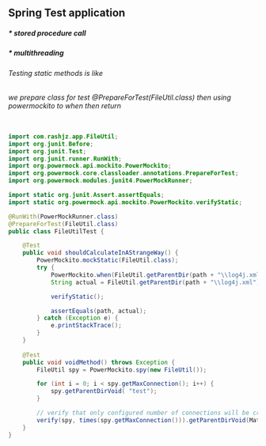 
## Spring Test application 
##### * stored procedure call
##### * multithreading 

###### Testing static methods is like 
###### we prepare class for test @PrepareForTest(FileUtil.class) then using powermockito to when then return 

```java

import com.rashjz.app.FileUtil;
import org.junit.Before;
import org.junit.Test;
import org.junit.runner.RunWith;
import org.powermock.api.mockito.PowerMockito;
import org.powermock.core.classloader.annotations.PrepareForTest;
import org.powermock.modules.junit4.PowerMockRunner;

import static org.junit.Assert.assertEquals;
import static org.powermock.api.mockito.PowerMockito.verifyStatic;

@RunWith(PowerMockRunner.class)
@PrepareForTest(FileUtil.class)
public class FileUtilTest {

    @Test
    public void shouldCalculateInAStrangeWay() {
        PowerMockito.mockStatic(FileUtil.class);
        try {
            PowerMockito.when(FileUtil.getParentDir(path + "\\log4j.xml")).thenReturn(path);
            String actual = FileUtil.getParentDir(path + "\\log4j.xml");

            verifyStatic();

            assertEquals(path, actual);
        } catch (Exception e) {
            e.printStackTrace();
        }
    }
    
    @Test
    public void voidMethod() throws Exception {
        FileUtil spy = PowerMockito.spy(new FileUtil());

        for (int i = 0; i < spy.getMaxConnection(); i++) {
            spy.getParentDirVoid( "test");
        }

        // verify that only configured number of connections will be created
        verify(spy, times(spy.getMaxConnection())).getParentDirVoid(Matchers.anyString());
    }
}

```


